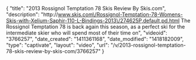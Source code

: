 {
    "title": "2013 Rossignol Temptation 78 Skis Review By Skis.com",
    "description": "http:\/\/www.skis.com\/Rossignol-Temptation-78-Womens-Skis-with-Xelium-Saphir-110-L-Bindings-2013\/274625P,default,pd.html  The Rossignol Temptation 78 is back again this season, as a perfect ski for the intermediate skier who will spend most of their time on",
    "videoid": "3766257",
    "date_created": "1411361168",
    "date_modified": "1418182009",
    "type": "captivate",
    "layout": "video",
    "url": "\/v\/2013-rossignol-temptation-78-skis-review-by-skis-com\/3766257"
}